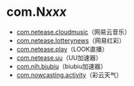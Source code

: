 # com.N*xxx*

- [com.netease.cloudmusic](./com.netease.cloudmusic/readme.md)（网易云音乐）
- [com.netease.lotterynews](./com.netease.lotterynews/readme.md)（网易红彩）
- [com.netease.play](./com.netease.play/readme.md)（LOOK直播）
- [com.netease.uu](./com.netease.uu/readme.md)（UU加速器）
- [com.njh.biubiu](./com.njh.biubiu/readme.md)（biubiu加速器）
- [com.nowcasting.activity](./com.nowcasting.activity/readme.md)（彩云天气）